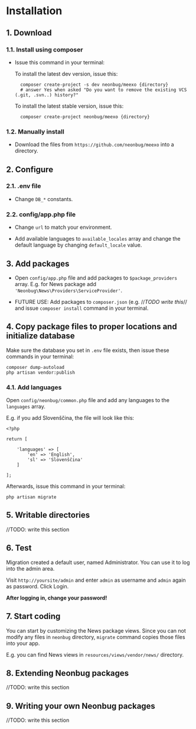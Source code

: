 # Installation #

## 1. Download ##

### 1.1. Install using composer

* Issue this command in your terminal:

	To install the latest dev version, issue this:
		
		composer create-project -s dev neonbug/meexo {directory}
		# answer Yes when asked "Do you want to remove the existing VCS (.git, .svn..) history?"
	
	To install the latest stable version, issue this:
		
		composer create-project neonbug/meexo {directory}

### 1.2. Manually install

* Download the files from `https://github.com/neonbug/meexo` into a directory.

## 2. Configure

### 2.1. .env file

* Change `DB_*` constants.

### 2.2. config/app.php file

* Change `url` to match your environment.

* Add available languages to `available_locales` array and change the default language by changing `default_locale` value.

## 3. Add packages

* Open `config/app.php` file and add packages to `$package_providers` array. E.g. for News package add `'Neonbug\News\Providers\ServiceProvider'`.

* FUTURE USE: Add packages to `composer.json` (e.g. //*TODO write this*// and issue `composer install` command in your terminal.

## 4. Copy package files to proper locations and initialize database

Make sure the database you set in `.env` file exists, then issue these commands in your terminal:
```
composer dump-autoload
php artisan vendor:publish
```

### 4.1. Add languages

Open `config/neonbug/common.php` file and add any languages to the `languages` array.

E.g. if you add Slovenščina, the file will look like this:

```
<?php

return [
	
	'languages' => [
		'en' => 'English', 
		'sl' => 'Slovenščina'
	]
	
];
```

Afterwards, issue this command in your terminal:

```
php artisan migrate
```

## 5. Writable directories

//TODO: write this section

## 6. Test

Migration created a default user, named Administrator. You can use it to log into the admin area.

Visit `http://yoursite/admin` and enter `admin` as username and `admin` again as password. Click Login.

**After logging in, change your password!**

## 7. Start coding

You can start by customizing the News package views. Since you can not modify any files in `neonbug` directory, `migrate` command copies those files into your app.

E.g. you can find News views in `resources/views/vendor/news/` directory.

## 8. Extending Neonbug packages

//TODO: write this section

## 9. Writing your own Neonbug packages

//TODO: write this section
